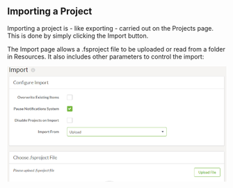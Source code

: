 ## Importing a Project ##

Importing a project is - like exporting - carried out on the Projects page. This is done by simply clicking the Import button.

The Import page allows a .fsproject file to be uploaded or read from a folder in Resources. It also includes other parameters to control the import:

![](./Images/Img6.001.ImportAProject.png)




